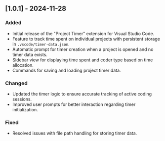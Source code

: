## [1.0.1] - 2024-11-28
### Added
- Initial release of the "Project Timer" extension for Visual Studio Code.
- Feature to track time spent on individual projects with persistent storage in `.vscode/timer-data.json`.
- Automatic prompt for timer creation when a project is opened and no timer data exists.
- Sidebar view for displaying time spent and coder type based on time allocation.
- Commands for saving and loading project timer data.

### Changed
- Updated the timer logic to ensure accurate tracking of active coding sessions.
- Improved user prompts for better interaction regarding timer initialization.

### Fixed
- Resolved issues with file path handling for storing timer data.